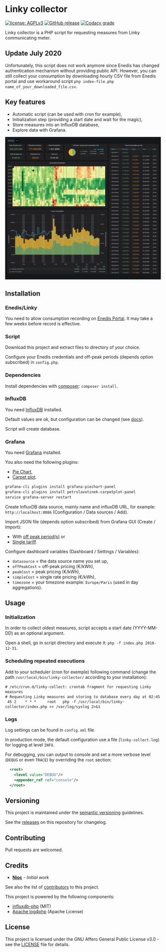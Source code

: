 # Linky collector

[![license: AGPLv3](https://img.shields.io/badge/license-AGPLv3-blue.svg)](https://www.gnu.org/licenses/agpl-3.0)
[![GitHub release](https://img.shields.io/github/release/nioc/linky-collector.svg)](https://github.com/nioc/linky-collector/releases/latest)
[![Codacy grade](https://img.shields.io/codacy/grade/097d12a798f24ac98696c5a0e164b0d6.svg)](https://www.codacy.com/app/nioc/linky-collector)

Linky collector is a PHP script for requesting measures from Linky communicating meter.

## Update July 2020

Unfortunately, this script does not work anymore since Enedis has changed authentication mechanism without providing public API.
However, you can still collect your consumption by downloading hourly CSV file from Enedis portal and use workaround script `php index-file.php name_of_your_downloaded_file.csv`.

## Key features

-   Automatic script (can be used with cron for example),
-   Initialization step (providing a start date and wait for the magic),
-   Store measures into an InfluxDB database,
-   Explore data with Grafana.

![screenshot](screenshot.png)

## Installation

### Enedis/Linky

You need to allow consumption recording on [Enedis Portal](https://espace-client-particuliers.enedis.fr/group/espace-particuliers/courbe-de-charge). It may take a few weeks before record is effective.

### Script

Download this project and extract files to directory of your choice.

Configure your Enedis credentials and off-peak periods (depends option subscribed) in `config.php`.

### Dependencies

Install dependencies with [composer](https://getcomposer.org/): `composer install`.

### InfluxDB

You need [InfluxDB](https://docs.influxdata.com/influxdb/v1.7/introduction/installation/) installed.

Default values are ok, but configuration can be changed (see [docs](https://docs.influxdata.com/influxdb/v1.7/administration/config/)).

Script will create database.

### Grafana

You need [Grafana](https://grafana.com/grafana/download) installed.

You also need the following plugins:

-   [Pie Chart](https://grafana.com/plugins/grafana-piechart-panel),
-   [Carpet plot](https://grafana.com/plugins/petrslavotinek-carpetplot-panel).

```bash
grafana-cli plugins install grafana-piechart-panel
grafana-cli plugins install petrslavotinek-carpetplot-panel
service grafana-server restart
```

Create InfluxDB data source, mainly name and influxDB URL, for example:  `http://localhost:8086` (Configuration / Data sources / Add).

Import JSON file (depends option subscribed) from Grafana GUI (Create / Import):

-   With [off peak period(s)](dashboard-peak.json) or
-   [Single tariff](dashboard-simple.json).

Configure dashboard variables (Dashboard / Settings / Variables):

-   `datasource` = the data source name you set up,
-   `offPeakCost` = off-peak pricing (€/kWh),
-   `peakCost` = peak pricing (€/kWh),
-   `simpleCost` = single rate pricing (€/kWh),
-   `timezone` = your timezone example: `Europe/Paris` (used in day aggregations).

## Usage

### Initialization

In order to collect oldest measures, script accepts a start date (YYYY-MM-DD) as an optional argument.

Open a shell, go in script directory and execute it: `php -f index.php 2018-12-31`.

### Scheduling repeated executions

Add to your scheduler (cron for exemple) following command (change the path `/usr/local/bin/linky-collector/` according to your installation):

```shell
# /etc/cron.d/linky-collect: crontab fragment for requesting Linky measures
# Requesting Linky measures and storing to database every day at 02:45
 45 2    * * *     root   php -f /usr/local/bin/linky-collector/index.php >> /var/log/syslog 2>&1
```

### Logs

Log settings can be found in `config.xml` file.

In production mode, the default configuration use a file (`linky-collect.log`) for logging at level `INFO`.

For debugging, you can output to console and set a more verbose level (`DEBUG` or even `TRACE`) by overriding the `root` section:

```xml
  <root>
    <level value="DEBUG"/>
    <appender_ref ref="console"/>
  </root>
```

## Versioning

This project is maintained under the [semantic versioning](https://semver.org/) guidelines.

See the [releases](https://github.com/nioc/linky-collector/releases) on this repository for changelog.

## Contributing

Pull requests are welcomed.

## Credits

-   **[Nioc](https://github.com/nioc/)** - _Initial work_

See also the list of [contributors](https://github.com/nioc/linky-collector/contributors) to this project.

This project is powered by the following components:

-   [influxdb-php](https://github.com/influxdata/influxdb-php) (MIT)
-   [Apache log4php](http://logging.apache.org/log4php/) (Apache License)

## License

This project is licensed under the GNU Affero General Public License v3.0 - see the [LICENSE](LICENSE.md) file for details.
